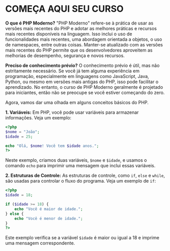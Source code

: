 # COMEÇA AQUI SEU CURSO
**O que é PHP Moderno?**
"PHP Moderno" refere-se à prática de usar as versões mais recentes do PHP e adotar as melhores práticas e recursos mais recentes disponíveis na linguagem. Isso inclui o uso de funcionalidades mais recentes, uma abordagem orientada a objetos, o uso de namespaces, entre outras coisas. Manter-se atualizado com as versões mais recentes do PHP permite que os desenvolvedores aproveitem as melhorias de desempenho, segurança e novos recursos.

**Preciso de conhecimento prévio?**
O conhecimento prévio é útil, mas não estritamente necessário. Se você já tem alguma experiência em programação, especialmente em linguagens como JavaScript, Java, Python, ou mesmo em versões mais antigas do PHP, isso pode facilitar o aprendizado. No entanto, o curso de PHP Moderno geralmente é projetado para iniciantes, então não se preocupe se você estiver começando do zero.

Agora, vamos dar uma olhada em alguns conceitos básicos do PHP.

**1. Variáveis:**
Em PHP, você pode usar variáveis para armazenar informações. Veja um exemplo:

```php
<?php
$nome = "João";
$idade = 25;

echo "Olá, $nome! Você tem $idade anos.";
?>
```

Neste exemplo, criamos duas variáveis, `$nome` e `$idade`, e usamos o comando `echo` para imprimir uma mensagem que inclui essas variáveis.

**2. Estruturas de Controle:**
As estruturas de controle, como `if`, `else` e `while`, são usadas para controlar o fluxo do programa. Veja um exemplo de `if`:

```php
<?php
$idade = 18;

if ($idade >= 18) {
    echo "Você é maior de idade.";
} else {
    echo "Você é menor de idade.";
}
?>
```

Este exemplo verifica se a variável `$idade` é maior ou igual a 18 e imprime uma mensagem correspondente.
